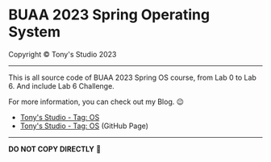# BUAA 2023 Spring Operating System

Copyright ©️ Tony's Studio 2023

---

This is all source code of BUAA 2023 Spring OS course, from Lab 0 to Lab 6. And include Lab 6 Challenge.

For more information, you can check out my Blog. 😉

- [Tony's Studio - Tag: OS](http://www.tonys-studio.top/tags/OS/)
- [Tony's Studio - Tag: OS](https://lord-turmoil.github.io/tags/OS/) (GitHub Page)

---

**DO NOT COPY DIRECTLY** 🥺

